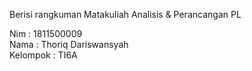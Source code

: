 Berisi rangkuman Matakuliah Analisis &amp; Perancangan PL

Nim : 1811500009<br>
Nama : Thoriq Dariswansyah<br>
Kelompok : TI6A<br>
